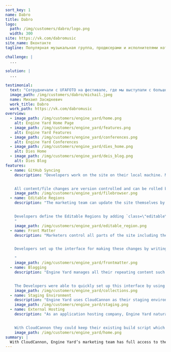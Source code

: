 ```yaml
---
sort_key: 1
name: Dabro
title: Dabro
logo:
  path: /img/customers/dabro/logo.png
  width: 300
site: https://vk.com/dabromusic
site_name: Вконтакте
tagline: Популярная музыкальная группа, продюсерами и исполнителями которой являются два родных брата - Иван и Михаил Засидкевичи.

challenge: |
  ...
  
solution: |
  ...
  
testimonial:
  text: "Сотрудничали с UFAFOTO на фестивале, где мы выступали с большой концертной программой. Фото понравились, буду рад сотрудничеству снова!"
  image_path: /img/customers/dabro/michail.jpeg
  name: Михаил Засидкевич
  work_title: Dabro
  work_path: https://vk.com/dabromusic
overview:
  - image_path: /img/customers/engine_yard/home.png
    alt: Engine Yard Home Page
  - image_path: /img/customers/engine_yard/features.png
    alt: Engine Yard Features
  - image_path: /img/customers/engine_yard/conferences.png
    alt: Engine Yard Conferences
  - image_path: /img/customers/engine_yard/dies_home.png
    alt: Dies Home
  - image_path: /img/customers/engine_yard/deis_blog.png
    alt: Dies Blog
features:
  - name: GitHub Syncing
    description: "Developers work on the site on their local machine. Marketers update in CloudCannon. Everything stays in sync through GitHub.


    All content/file changes are version controlled and can be rolled back at any time."
    image_path: /img/customers/engine_yard/filebrowser.png
  - name: Editable Regions
    description: "The marketing team can update the site themselves by clicking on text to start writing content.


    Developers define the Editable Regions by adding `class=\"editable\"` to elements in the HTML.
    "
    image_path: /img/customers/engine_yard/editable_region.png
  - name: Front Matter
    description: "Marketers control all parts of the site including the page title and event tracking.


    Developers set up the interface for making these changes by writing simple [Front Matter](https://docs.cloudcannon.com/editing/front-matter/).

    "
    image_path: /img/customers/engine_yard/frontmatter.png
  - name: Blogging
    description: "Engine Yard manages all their repeating content such as case studies, press releases and news using a blog.


    The Developers were able to quickly set up this interface by using [Jekyll blogging](https://docs.cloudcannon.com/editing/blogging/)."
    image_path: /img/customers/engine_yard/collections.png
  - name: Staging Environment
    description: "Engine Yard uses CloudCannon as their staging environment. This has reduced the number of servers they need to maintain and simplified their deployment process."
    image_path: /img/customers/engine_yard/staging.png
  - name: External Hosting
    description: "As an application hosting company, Engine Yard naturally wanted to use their own servers to host their sites.


    With CloudCannon they could keep their existing build script which pulls in the source files from GitHub."
    image_path: /img/customers/engine_yard/home.png
summary: |
  With CloudCannon, Engine Yard’s marketing team has full access to the content on their sites. Developers no longer make time consuming content changes. Engine Yard has also reduced the number of servers they’re using.
---
```

